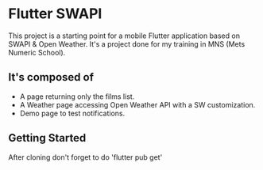 # Flutter SWAPI

This project is a starting point for a mobile Flutter application based on SWAPI & Open Weather.
It's a project done for my training in MNS (Mets Numeric School).

## It's composed of
- A page returning only the films list.
- A Weather page accessing Open Weather API with a SW customization.
- Demo page to test notifications.

## Getting Started

After cloning don't forget to do 'flutter pub get'
